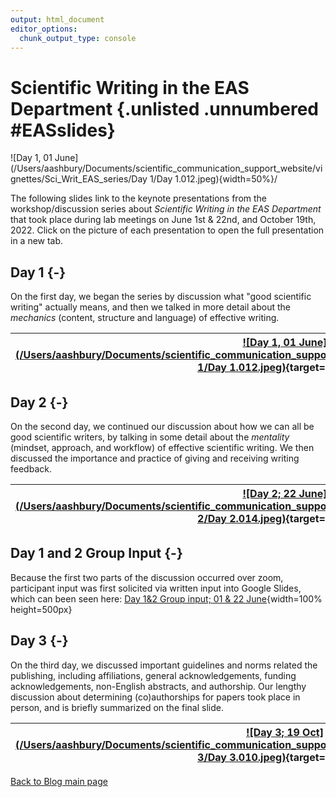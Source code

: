 ```yaml
---
output: html_document
editor_options:
  chunk_output_type: console
---
```





# Scientific Writing in the EAS Department {.unlisted .unnumbered #EASslides}

![Day 1, 01 June](/Users/aashbury/Documents/scientific_communication_support_website/vignettes/Sci_Writ_EAS_series/Day 1/Day 1.012.jpeg){width=50%}/ 

The following slides link to the keynote presentations from the workshop/discussion series about *Scientific Writing in the EAS Department* that took place during lab meetings on June 1st & 22nd, and October 19th, 2022. Click on the picture of each presentation to open the full presentation in a new tab.


## Day 1 {-}

On the first day, we began the series by discussion what "good scientific writing" actually means, and then we talked in more detail about the *mechanics* (content, structure and language) of effective writing.

| [![Day 1, 01 June](/Users/aashbury/Documents/scientific_communication_support_website/vignettes/Sci_Writ_EAS_series/Day 1/Day 1.012.jpeg)](https://github.com/ekopter/scientific_communication_support_website/blob/main/pdfs/Sci_Writ_EAS_series/Day_1.pdf){target="_blank"} |
|-|

## Day 2 {-}

On the second day, we continued our discussion about how we can all be good scientific writers, by talking in some detail about the *mentality* (mindset, approach, and workflow) of effective scientific writing. We then discussed the importance and practice of giving and receiving writing feedback.

| [![Day 2; 22 June](/Users/aashbury/Documents/scientific_communication_support_website/vignettes/Sci_Writ_EAS_series/Day 2/Day 2.014.jpeg)](https://github.com/ekopter/scientific_communication_support_website/blob/main/pdfs/Sci_Writ_EAS_series/Day_2.pdf){target="_blank"} |
|-|

## Day 1 and 2 Group Input {-}

Because the first two parts of the discussion occurred over zoom, participant input was first solicited via written input into Google Slides, which can been seen here: [Day 1&2 Group input; 01 & 22 June](https://github.com/ekopter/scientific_communication_support_website/blob/main/pdfs/Sci_Writ_EAS_series/Day_1_group_input.pdf){width=100% height=500px}

## Day 3 {-}

On the third day, we discussed important guidelines and norms related the publishing, including affiliations, general acknowledgements, funding acknowledgements, non-English abstracts, and authorship. Our lengthy discussion about determining (co)authorships for papers took place in person, and is briefly summarized on the final slide.

| [![Day 3; 19 Oct](/Users/aashbury/Documents/scientific_communication_support_website/vignettes/Sci_Writ_EAS_series/Day 3/Day 3.010.jpeg)](https://github.com/ekopter/scientific_communication_support_website/blob/main/pdfs/Sci_Writ_EAS_series/Day_3.pdf){target="_blank"}|
|-|

[Back to Blog main page](#blog_main)
